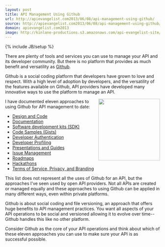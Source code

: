 ```yaml
---
layout: post
title: API Management Using Github
url: http://apievangelist.com2013/06/08/api-management-using-github/
source: http://apievangelist.com2013/06/08/api-management-using-github/
domain: apievangelist.com2013
image: http://kinlane-productions.s3.amazonaws.com/api-evangelist-site/blog/bw-github.jpg
---
```

{% include JB/setup %}<p>
     There are plenty of tools and services you can use to manage your API and its developer community. But there is no platform that provides as much benefit and versatility as <a title="Github" href="http://github.com">Github</a>.
</p>
<p>
     Github is a social coding platform that developers have grown to love and respect. With a high level of adoption by developers, and the versatility of the features available on Github, API providers have developed many innovative ways to use the platform to manage an API.
</p>
<p>
     <a title="Github" href="http://github.com"><img src="https://s3.amazonaws.com/kinlane-productions/bw-icons/bw-github.jpg"  width="200" align="right" /></a>
</p>
<p>
     I have documented eleven approaches to using Github for API management to date:
</p>
<ul>
     <li>
          <a href="http://apievangelist.com/2012/10/22/open-source-your-api-with-github/">Design and Code</a>
     </li>
     <li>
          <a href="http://apievangelist.com/2012/10/24/version-control-your-api-documentation-with-github/">Documentation</a>
     </li>
     <li>
          <a href="http://apievangelist.com/2012/10/25/sdk-management-for-your-api-with-github/">Software development kits (SDK)</a>
     </li>
     <li>
          <a href="http://apievangelist.com/2012/10/28/api-code-samples-via-gist/">Code Samples (Gists)</a>
     </li>
     <li>
          <a href="/2012/10/29/api-developer-login-using-github/">Developer Authentication</a>
     </li>
     <li>
          <a href="/2012/11/03/api-developer-profiling-using-github/">Developer Profiling</a>
     </li>
     <li>
          <a href="/2012/11/07/publish-your-api-presentations-and-guides-to-github/">Presentations and Guides</a>
     </li>
     <li>
          <a href="http://apievangelist.com/2012/09/23/api-issue-management-with-github/">Issue Management</a>
     </li>
     <li>
          <a href="http://apievangelist.com/2012/11/12/communicate-your-api-roadmap-with-github/">Roadmaps</a>
     </li>
     <li>
          <a href="/2012/03/21/using-github-for-your-hackathon/">Hackathons</a>
     </li>
     <li>
          <a href="http://apievangelist.com/2012/11/29/managing-api-terms-of-service-privacy-and-branding-with-github/">Terms of Service, Privacy, and Branding</a>
     </li>
</ul>
<p>
     This list does not represent all the uses of Github for an API, but the approaches I've seen used by open API providers. Not all APIs are created or managed equally and these approaches to using Github can be applied in many different ways, even within private platforms.
</p>
<p>
     Github is about social coding and file versioning, an approach that offers huge benefits to API management practices. You want all aspects of your API operations to be social and versioned allowing it to evolve over time--Github handles this like no other platform.
</p>
<p>
     Consider Github as the core of your API operations and think about which of these eleven approaches you can use to make sure your API is as successful possible.
</p>
